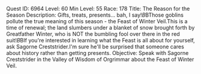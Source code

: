 Quest ID: 6964
Level: 60
Min Level: 55
Race: 178
Title: The Reason for the Season
Description: Gifts, treats, presents... bah, I say!$B$BThose goblins pollute the true meaning of this season - the Feast of Winter Veil.This is a time of renewal; the land slumbers under a blanket of snow brought forth by Greatfather Winter, who is NOT the bumbling fool over there in the red suit!$B$BIf you're interested in learning what the Feast is all about for yourself, ask Sagorne Creststrider.I'm sure he'll be surprised that someone cares about history rather than getting presents.
Objective: Speak with Sagorne Creststrider in the Valley of Wisdom of Orgrimmar about the Feast of Winter Veil.
